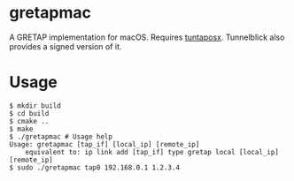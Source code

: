 <!---
 Copyright (C) 2018 Jiajie Chen
 
 This file is part of gretapmac.
 
 gretapmac is free software: you can redistribute it and/or modify
 it under the terms of the GNU General Public License as published by
 the Free Software Foundation, either version 3 of the License, or
 (at your option) any later version.
 
 gretapmac is distributed in the hope that it will be useful,
 but WITHOUT ANY WARRANTY; without even the implied warranty of
 MERCHANTABILITY or FITNESS FOR A PARTICULAR PURPOSE.  See the
 GNU General Public License for more details.
 
 You should have received a copy of the GNU General Public License
 along with gretapmac.  If not, see <http://www.gnu.org/licenses/>.
 
-->

gretapmac
================================

A GRETAP implementation for macOS. Requires [tuntaposx](http://tuntaposx.sourceforge.net/). Tunnelblick also provides a signed version of it.


Usage
================================

```shell
$ mkdir build
$ cd build
$ cmake ..
$ make
$ ./gretapmac # Usage help
Usage: gretapmac [tap_if] [local_ip] [remote_ip]
    equivalent to: ip link add [tap_if] type gretap local [local_ip] [remote_ip]
$ sudo ./gretapmac tap0 192.168.0.1 1.2.3.4
```